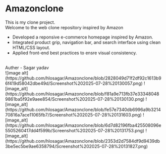 # Amazonclone
This is my clone project.
<br>
Welcome to the web clone repository inspired by Amazon
<br>
* Developed a reponsive e-commerce homepage inspired by Amazon.
* Integrated product grip, navigation bar, and search interface using clean HTML/CSS layout.
* Applied front-end best practices to ensre visual consistency.
 <br>
Auther - Sagar yadav
<br>
![image alt](https://github.com/hlosagar/Amazonclone/blob/2828049d71f2df92c1613b96f419d58042dbe49d/Screenshot%202025-07-28%20130057.png)
![image_alt](https://github.com/hlosagar/Amazonclone/blob/f81a9e713fb37e333480489861ba5f92e9aee854/Screenshot%202025-07-28%20130130.png)
![image_alt](https://github.com/hlosagar/Amazonclone/blob/fe57e7340db6996a9b321470816a7ace11065fb7/Screenshot%202025-07-28%20131603.png)
![image_alt](https://github.com/hlosagar/Amazonclone/blob/6d7d82196fba425508096e5505260417dd4f599b/Screenshot%202025-07-28%20131753.png)
![image_alt](https://github.com/hlosagar/Amazonclone/blob/2353d2d7584df9d9439db3be5ec5be9ae6358794/Screenshot%202025-07-28%20131827.png)
